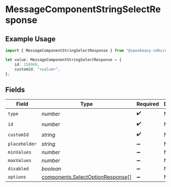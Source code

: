 # MessageComponentStringSelectResponse

## Example Usage

```typescript
import { MessageComponentStringSelectResponse } from "@speakeasy-sdks/discord/models/components";

let value: MessageComponentStringSelectResponse = {
    id: 158969,
    customId: "<value>",
};
```

## Fields

| Field                                                                                | Type                                                                                 | Required                                                                             | Description                                                                          |
| ------------------------------------------------------------------------------------ | ------------------------------------------------------------------------------------ | ------------------------------------------------------------------------------------ | ------------------------------------------------------------------------------------ |
| `type`                                                                               | *number*                                                                             | :heavy_check_mark:                                                                   | N/A                                                                                  |
| `id`                                                                                 | *number*                                                                             | :heavy_check_mark:                                                                   | N/A                                                                                  |
| `customId`                                                                           | *string*                                                                             | :heavy_check_mark:                                                                   | N/A                                                                                  |
| `placeholder`                                                                        | *string*                                                                             | :heavy_minus_sign:                                                                   | N/A                                                                                  |
| `minValues`                                                                          | *number*                                                                             | :heavy_minus_sign:                                                                   | N/A                                                                                  |
| `maxValues`                                                                          | *number*                                                                             | :heavy_minus_sign:                                                                   | N/A                                                                                  |
| `disabled`                                                                           | *boolean*                                                                            | :heavy_minus_sign:                                                                   | N/A                                                                                  |
| `options`                                                                            | [components.SelectOptionResponse](../../models/components/selectoptionresponse.md)[] | :heavy_minus_sign:                                                                   | N/A                                                                                  |